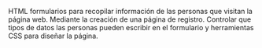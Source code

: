 HTML formularios para recopilar información de las personas que visitan la página web.
Mediante la creación de una página de registro.
Controlar que tipos de datos las personas pueden escribir en el formulario y 
herramientas CSS para diseñar la página.



